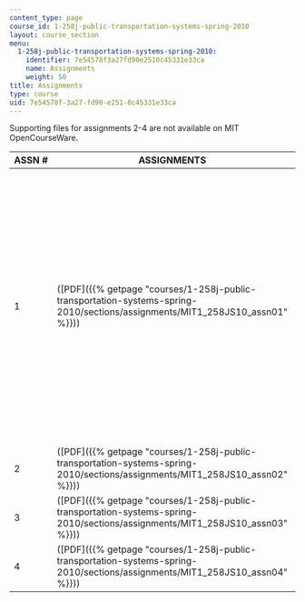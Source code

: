```yaml
---
content_type: page
course_id: 1-258j-public-transportation-systems-spring-2010
layout: course_section
menu:
  1-258j-public-transportation-systems-spring-2010:
    identifier: 7e54578f3a27fd90e2510c45331e33ca
    name: Assignments
    weight: 50
title: Assignments
type: course
uid: 7e54578f-3a27-fd90-e251-0c45331e33ca
---
```


Supporting files for assignments 2-4 are not available on MIT OpenCourseWare.

| ASSN # | ASSIGNMENTS | SUPPORTING FILES |
| --- | --- | --- |
| 1 | ([PDF]({{% getpage "courses/1-258j-public-transportation-systems-spring-2010/sections/assignments/MIT1_258JS10_assn01" %}})) | {{< br >}}{{< br >}}MBTA Service Delivery Policy 2009 (![This resource may not render correctly in a screen reader.](/images/inacessible.gif)[PDF](http://www.mbta.com/uploadedfiles/About_the_T/T_Projects/T_Projects_List/2009_Service_Delivery_Policy.pdf)){{< br >}}{{< br >}}MBTA Service Plan (![This resource may not render correctly in a screen reader.](/images/inacessible.gif)[PDF](http://www.mbta.com/uploadedFiles/About_the_T/T_Projects/T_Projects_List/ServicePlan08.pdf)){{< br >}}{{< br >}}TCRP Synthesis 10 (![This resource may not render correctly in a screen reader.](/images/inacessible.gif)[PDF](http://onlinepubs.trb.org/onlinepubs/tcrp/tsyn10.pdf)){{< br >}}{{< br >}} |
| 2 | ([PDF]({{% getpage "courses/1-258j-public-transportation-systems-spring-2010/sections/assignments/MIT1_258JS10_assn02" %}})) |   |
| 3 | ([PDF]({{% getpage "courses/1-258j-public-transportation-systems-spring-2010/sections/assignments/MIT1_258JS10_assn03" %}})) |   |
| 4 | ([PDF]({{% getpage "courses/1-258j-public-transportation-systems-spring-2010/sections/assignments/MIT1_258JS10_assn04" %}})) |